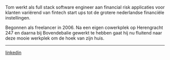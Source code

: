 Tom werkt als full stack software engineer aan financial risk applicaties voor klanten variërend van fintech start ups tot de grotere nederlandse financiële instellingen.

Begonnen als freelancer in 2006. Na een eigen cowerkplek op Herengracht 247 en daarna bij Bovendebalie gewerkt te hebben gaat hij nu fluitend naar deze mooie werkplek om de hoek van zijn huis.

---

[linkedin](https://www.linkedin.com/in/quantleap/)
